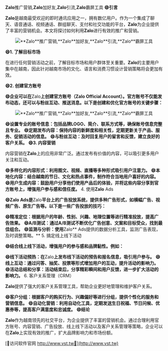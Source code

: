 **Zalo**推广营销,**Zalo**加好友,**Zalo**引流,**Zalo**霸屏工具
**😄引言**

**Zalo**是越南最受欢迎的即时通讯应用之一，拥有数亿用户。作为一个集成了聊天、语音通话、视频通话、群组聊天、支付和社交功能的平台，**Zalo**为企业提供了丰富的营销机会。本文将探讨如何利用**Zalo**进行有效的推广和营销。

 <center><img src="https://vst.tw/MP4/tuiguang/png/8.png" alt="**Zalo**推广营销,**Zalo**加好友,**Zalo**引流,**Zalo**霸屏工具"></center>

**😄1. 了解目标市场**

在进行任何营销活动之前，了解目标市场和用户群体至关重要。**Zalo**的主要用户集中在越南，因此针对越南市场的文化、语言和消费习惯设计营销策略将会更加有效。

**😄2. 创建官方账号**

**😄企业可以在**Zalo**上创建官方账号（**Zalo** Official Account）。官方账号不仅能发布动态，还可以与粉丝互动、推送消息。以下是创建和优化官方账号的关键步骤：**

 <center><img src="https://vst.tw/MP4/tuiguang/png/3.png" alt="**Zalo**推广营销,**Zalo**加好友,**Zalo**引流,**Zalo**霸屏工具"></center>

**😄设置专业的账号信息：包括品牌LOGO、简介、联系方式等，确保账号信息完整且专业。**
**😄定期发布内容：保持内容的新鲜度和相关性，定期更新关于产品、服务、促销活动的信息。**
**😄与粉丝互动：及时回复用户的留言和反馈，建立良好的客户关系。**
**😄3. 内容营销**

内容营销在**Zalo**上的应用非常广泛。通过发布有价值的内容，可以吸引更多用户关注和互动。

**😄多样化的内容形式：利用图文、视频、直播等多种形式吸引用户注意力。**
**😄本地化内容：结合越南的节日、文化和热点事件，制作符合当地用户喜好的内容。**
**😄用户生成内容：鼓励用户分享他们使用产品后的体验，并将这些内容分享到官方账号上，增强用户参与感和信任度。**
4. 使用**Zalo** Ads

**😄**Zalo** Ads是**Zalo**平台上的广告投放系统，提供多种广告形式，如横幅广告、视频广告、原生广告等。以下是一些广告投放的技巧：**

**😄精准定位：根据用户的年龄、性别、兴趣、地理位置等进行精准投放，提高广告效果。**
**😄A/B测试：通过A/B测试不断优化广告创意、文案和目标受众，找到最佳组合。**
**😄监测与分析：使用**Zalo** Ads提供的数据分析工具，监测广告表现，及时调整策略。**
5. 搞定线上线下活动

**😄结合线上线下活动，增强用户的参与感和品牌黏性。例如：**

**😄线下活动预热：在**Zalo**上发布线下活动的预告和报名信息，吸引用户参与。**
**😄线上互动：通过问答、抽奖、投票等形式增加用户的互动，提升活动的影响力。**
**😄活动总结和分享：活动结束后，分享精彩瞬间和用户反馈，进一步扩大活动的影响力。**
6. 客户关系管理（CRM）

**Zalo**提供了强大的客户关系管理工具，帮助企业更好地管理和维护客户关系。

**😄客户分组：根据客户的购买行为、兴趣偏好等进行分组，提供个性化的服务和营销信息。**
**😄自动化营销：利用自动化工具，定期发送生日祝福、节日问候、优惠券等，提高客户满意度和忠诚度。**
**😄结论**

**Zalo**作为越南领先的社交平台，为企业提供了丰富的营销机会。通过合理利用官方账号、内容营销、广告投放、线上线下活动以及客户关系管理等策略，企业可以在**Zalo**上实现有效的推广，扩大品牌影响力和市场份额。


[👻访问软件官网 http://www.vst.tw👻](http://www.vst.tw)
